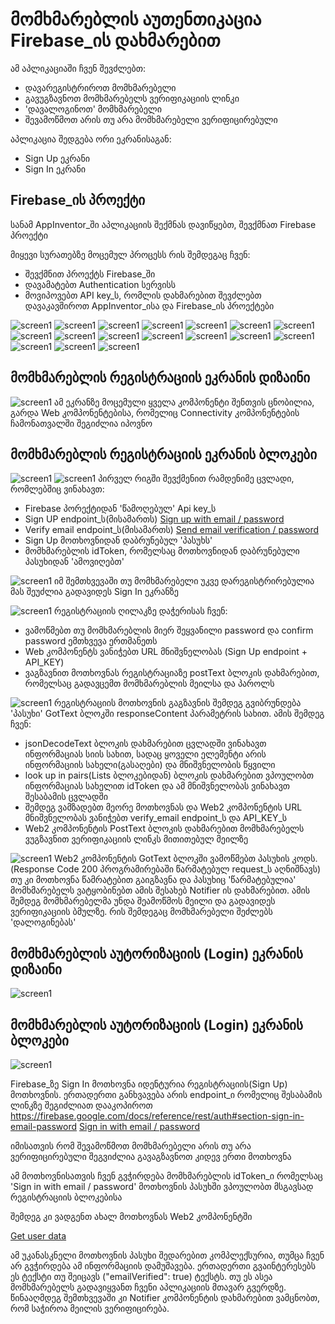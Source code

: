 # მომხმარებლის აუთენთიკაცია Firebase_ის დახმარებით

ამ აპლიკაციაში ჩვენ შევძლებთ:
 - დავარეგისტრიროთ მომხმარებელი
 - გავუგზავნოთ მომხმარებელს ვერიფიკაციის ლინკი
 - 'დავალოგინოთ' მომხმარებელი
 - შევამოწმოთ არის თუ არა მომხმარებელი ვერიფიცირებული

აპლიკაცია შედგება ორი ეკრანისაგან:
 - Sign Up ეკრანი 
 - Sign In ეკრანი

## Firebase_ის პროექტი

სანამ AppInventor_ში აპლიკაციის შექმნას დავიწყებთ, შევქმნათ Firebase პროექტი

მიყევი სურათებზე მოცემულ პროცესს რის შემდეგაც ჩვენ:
 - შევქმნით პროექტს Firebase_ში
 - დავამატებთ Authentication სერვისს
 - მოვიპოვებთ API key_ს, რომლის დახმარებით შევძლებთ დავაკავშიროთ AppInventor_ისა და Firebase_ის პროექტები

![screen1](images/firebase1.png)
![screen1](images/firebase2.png)
![screen1](images/firebase3.png)
![screen1](images/firebase4.png)
![screen1](images/firebase5.png)
![screen1](images/firebase6.png)
![screen1](images/firebase7.png)
![screen1](images/firebase8.png)
![screen1](images/firebase9.png)
![screen1](images/firebase10.png)
![screen1](images/firebase11.png)
![screen1](images/firebase12.png)
![screen1](images/firebase13.png)
![screen1](images/firebase14.png)
![screen1](images/firebase15.png)
![screen1](images/firebase16.png)
![screen1](images/firebase17.png)


## მომხმარებლის რეგისტრაციის ეკრანის დიზაინი
![screen1](images/screen1design.png)
ამ ეკრანზე მოცემული ყველა კომპონენტი შენთვის ცნობილია, გარდა Web კომპონენტებისა, რომელიც Connectivity კომპონენტების ჩამონათვალში შეგიძლია იპოვნო

## მომხმარებლის რეგისტრაციის ეკრანის ბლოკები
![screen1](images/screen1blocks.png)
![screen1](images/screen1vars.png)
პირველ რიგში შევქმენით რამდენიმე ცვლადი, რომლებშიც ვინახავთ:
 - Firebase პორექტიდან 'წამოღებულ' Api key_ს
 - Sign UP endpoint_ს(მისამართს) [Sign up with email / password](https://firebase.google.com/docs/reference/rest/auth#section-create-email-password)
 - Verify email endpoint_ს(მისამართს) [Send email verification / password](https://firebase.google.com/docs/reference/rest/auth#section-send-email-verification)
 - Sign Up მოთხოვნიდან დაბრუნებულ 'პასუხს'
 - მომხმარებლის idToken, რომელსაც მოთხოვნიდან დაბრუნებული პასუხიდან 'ამოვიღებთ'

![screen1](images/alreadyregistered.png)
იმ შემთხვევაში თუ მომხმარებელი უკვე დარეგისტრირებულია მას შეუძლია გადავიდეს Sign In ეკრანზე

![screen1](images/registerclick.png)
რეგისტრაციის ღილაკზე დაჭერისას ჩვენ:
 - ვამოწმებთ თუ მომხმარებლის მიერ შეყვანილი password და confirm password ემთხვევა ერთმანეთს
 - Web კომპონენტს ვანიჭებთ URL მნიშვნელობას (Sign Up endpoint + API_KEY)
 - ვაგზავნით მოთხოვნას რეგისტრაციაზე postText ბლოკის დახმარებით, რომელსაც გადავცემთ მომხმარებლის მეილსა და პაროლს

![screen1](images/gottextscr11.png)
რეგისტრაციის მოთხოვნის გაგზავნის შემდეგ გვიბრუნდება 'პასუხი' GotText ბლოკში responseContent პარამეტრის სახით.
ამის შემდეგ ჩვენ:
 - jsonDecodeText ბლოკის დახმარებით ცვლადში ვინახავთ ინფორმაციას სიის სახით, სადაც ყოველი ელემენტი არის ინფორმაციის სახელი(გასაღები) და მნიშვნელობის წყვილი
 - look up in pairs(Lists ბლოკებიდან) ბლოკის დახმარებით ვპოულობთ ინფორმაციას სახელით idToken და ამ მნიშვნელობას ვინახავთ შესაბამის ცვლადში
 - შემდეგ ვამზადებთ მეორე მოთხოვნას და Web2 კომპონენტის URL მნიშვნელობას ვანიჭებთ verify_email endpoint_ს და API_KEY_ს
 - Web2 კომპონენტის PostText ბლოკის დახმარებით მომხმარებელს ვუგზავნით ვერიფიკაციის ლინკს მითითებულ მეილზე

![screen1](images/gottextscr12.png)
Web2 კომპონენტის GotText ბლოკში ვამოწმებთ პასუხის კოდს.(Response Code 200 პროგრამირებაში წარმატებულ request_ს აღნიშნავს) თუ კი მოთხოვნა წამრატებით გაიგზავნა და პასუხიც 'წარმატებულია' მომხმარებელს ვატყობინებთ ამის შესახებ Notifier ის დახმარებით. ამის შემდეგ მომხმარებელმა უნდა შეამოწმოს მეილი და გადავიდეს ვერიფიკაციის ბმულზე. რის შემდეგაც მომხმარებელი შეძლებს 'დალოგინებას'

## მომხმარებლის აუტორიზაციის (Login) ეკრანის დიზაინი
![screen1](images/screen2design.png)

## მომხმარებლის აუტორიზაციის (Login) ეკრანის ბლოკები
![screen1](images/screen2blocks.png)

Firebase_ზე Sign In მოთხოვნა იდენტურია რეგისტრაციის(Sign Up) მოთხოვნის. ერთადერთი განხვავება არის endpoint_ი რომელიც შესაბამის ლინკზე შეგიძლიათ დააკოპიროთ
https://firebase.google.com/docs/reference/rest/auth#section-sign-in-email-password
[Sign in with email / password](https://firebase.google.com/docs/reference/rest/auth#section-sign-in-email-password)

იმისათვის რომ შევამოწმოთ მომხმარებელი არის თუ არა ვერიფიცირებული შეგვიძლია გავაგზავნოთ კიდევ ერთი მოთხოვნა



ამ მოთხოვნისათვის ჩვენ გვჭირდება მომხმარებლის idToken_ი რომელსაც 'Sign in with email / password' მოთხოვნის პასუხში ვპოულობთ მსგავსად რეგისტრაციის ბლოკებისა

შემდეგ კი ვადგენთ ახალ მოთხოვნას Web2 კომპონენტში

[Get user data](https://firebase.google.com/docs/reference/rest/auth#section-get-account-info)

ამ უკანასკნელი მოთხოვნის პასუხი შედარებით კომპლექსურია, თუმცა ჩვენ არ გვჭირდება ამ ინფორმაციის დამუშავება.
ერთადერთი გვაინტერესებს ეს ტექსტი თუ შეიცავს ("emailVerified": true) ტექსტს.
თუ ეს ასეა მომხმარებელს გადავიყვანთ ჩვენი აპლიკაციის მთავარ გვერდზე. წინააღმდეგ შემთხვევაში კი Notifier კომპონენტის დახმარებით ვამცნობთ, რომ საჭიროა მეილის ვერიფიცირება.
